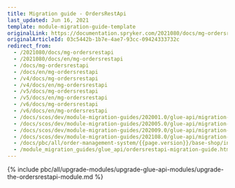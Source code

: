```yaml
---
title: Migration guide - OrdersRestApi
last_updated: Jun 16, 2021
template: module-migration-guide-template
originalLink: https://documentation.spryker.com/2021080/docs/mg-ordersrestapi
originalArticleId: 03c5442b-1b7e-4ae7-93cc-09424333732c
redirect_from:
  - /2021080/docs/mg-ordersrestapi
  - /2021080/docs/en/mg-ordersrestapi
  - /docs/mg-ordersrestapi
  - /docs/en/mg-ordersrestapi
  - /v4/docs/mg-ordersrestapi
  - /v4/docs/en/mg-ordersrestapi
  - /v5/docs/mg-ordersrestapi
  - /v5/docs/en/mg-ordersrestapi
  - /v6/docs/mg-ordersrestapi
  - /v6/docs/en/mg-ordersrestapi
  - /docs/scos/dev/module-migration-guides/202001.0/glue-api/migration-guide-ordersrestapi.html
  - /docs/scos/dev/module-migration-guides/202005.0/glue-api/migration-guide-ordersrestapi.html
  - /docs/scos/dev/module-migration-guides/202009.0/glue-api/migration-guide-ordersrestapi.html
  - /docs/scos/dev/module-migration-guides/202108.0/glue-api/migration-guide-ordersrestapi.html
  - /docs/pbc/all/order-management-system/{{page.version}}/base-shop/install-and-upgrade/upgrade-modules/upgrade-the-ordersrestapi-module.html
  - /module_migration_guides/glue_api/ordersrestapi-migration-guide.html
---
```


{% include pbc/all/upgrade-modules/upgrade-glue-api-modules/upgrade-the-ordersrestapi-module.md %} <!-- To edit, see /_includes/pbc/all/upgrade-modules/upgrade-glue-api-modules/upgrade-the-ordersrestapi-module.md -->

